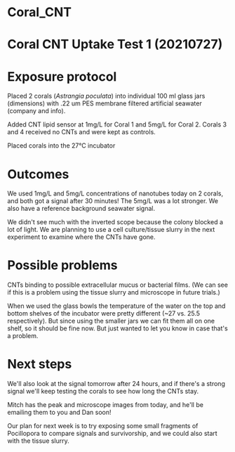 # Coral_CNT

# Coral CNT Uptake Test 1 (20210727)

# Exposure protocol

Placed 2 corals (*Astrangia poculata*) into individual 100 ml glass jars (dimensions) with .22 um PES membrane filtered artificial seawater (company and info).  

Added CNT lipid sensor at 1mg/L for Coral 1 and 5mg/L for Coral 2. Corals 3 and 4 received no CNTs and were kept as controls.

Placed corals into the 27°C incubator

# Outcomes

We used 1mg/L and 5mg/L concentrations of nanotubes today on 2 corals, and both got a signal after 30 minutes! The 5mg/L was a lot stronger. We also have a reference background seawater signal.

We didn't see much with the inverted scope because the colony blocked a lot of light. We are planning to use a cell culture/tissue slurry in the next experiment to examine where the CNTs have gone.

# Possible problems

CNTs binding to possible extracellular mucus or bacterial films. (We can see if this is a problem using the tissue slurry and microscope in future trials.)

When we used the glass bowls the temperature of the water on the top and bottom shelves of the incubator were pretty different (~27 vs. 25.5 respectively). But since using the smaller jars we can fit them all on one shelf, so it should be fine now. But just wanted to let you know in case that's a problem.

# Next steps

We'll also look at the signal tomorrow after 24 hours, and if there's a strong signal we'll keep testing the corals to see how long the CNTs stay.  

Mitch has the peak and microscope images from today, and he'll be emailing them to you and Dan soon!  

Our plan for next week is to try exposing some small fragments of Pocillopora to compare signals and survivorship, and we could also start with the tissue slurry.  
